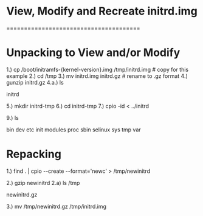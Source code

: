 # View, Modify and Recreate initrd.img
======================================

# Unpacking to View and/or Modify

1.) cp /boot/initramfs-{kernel-version}.img /tmp/initrd.img # copy for this example
2.) cd /tmp
3.) mv initrd.img initrd.gz # rename to .gz format
4.) gunzip initrd.gz
4.a.) ls
    
initrd

5.) mkdir initrd-tmp
6.) cd initrd-tmp
7.) cpio -id < ../initrd

9.) ls

bin dev etc init modules proc sbin selinux sys tmp var


# Repacking

1.) find . | cpio --create --format='newc' > /tmp/newinitrd

2.) gzip newinitrd
2.a) ls /tmp

newinitrd.gz

3.) mv /tmp/newinitrd.gz /tmp/initrd.img
